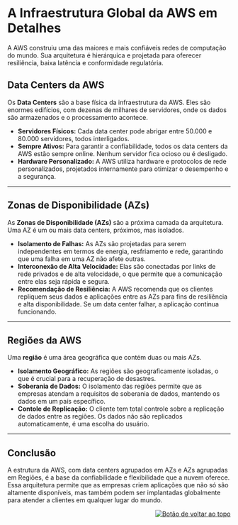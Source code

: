 <a id="top"></a>
# A Infraestrutura Global da AWS em Detalhes
A AWS construiu uma das maiores e mais confiáveis redes de computação do mundo. Sua arquitetura é hierárquica e projetada para oferecer resiliência, baixa latência e conformidade regulatória.
## Data Centers da AWS
Os **Data Centers** são a base física da infraestrutura da AWS. Eles são enormes edifícios, com dezenas de milhares de servidores, onde os dados são armazenados e o processamento acontece.
* **Servidores Físicos:** Cada data center pode abrigar entre 50.000 e 80.000 servidores, todos interligados.
* **Sempre Ativos:** Para garantir a confiabilidade, todos os data centers da AWS estão sempre online. Nenhum servidor fica ocioso ou é desligado.
* **Hardware Personalizado:** A AWS utiliza hardware e protocolos de rede personalizados, projetados internamente para otimizar o desempenho e a segurança.

---

## Zonas de Disponibilidade (AZs)
As **Zonas de Disponibilidade (AZs)** são a próxima camada da arquitetura. Uma AZ é um ou mais data centers, próximos, mas isolados.
* **Isolamento de Falhas:** As AZs são projetadas para serem independentes em termos de energia, resfriamento e rede, garantindo que uma falha em uma AZ não afete outras.
* **Interconexão de Alta Velocidade:** Elas são conectadas por links de rede privados e de alta velocidade, o que permite que a comunicação entre elas seja rápida e segura.
* **Recomendação de Resiliência:** A AWS recomenda que os clientes repliquem seus dados e aplicações entre as AZs para fins de resiliência e alta disponibilidade. Se um data center falhar, a aplicação continua funcionando.

---

## Regiões da AWS
Uma **região** é uma área geográfica que contém duas ou mais AZs.
* **Isolamento Geográfico:** As regiões são geograficamente isoladas, o que é crucial para a recuperação de desastres.
* **Soberania de Dados:** O isolamento das regiões permite que as empresas atendam a requisitos de soberania de dados, mantendo os dados em um país específico.
* **Contole de Replicação:** O cliente tem total controle sobre a replicação de dados entre as regiões. Os dados não são replicados automaticamente, é uma escolha do usuário.

---

## Conclusão
A estrutura da AWS, com data centers agrupados em AZs e AZs agrupadas em Regiões, é a base da confiabilidade e flexibilidade que a nuvem oferece. Essa arquitetura permite que as empresas criem aplicações que não só são altamente disponíveis, mas também podem ser implantadas globalmente para atender a clientes em qualquer lugar do mundo.

<div align="right">
  <a href="#top">
    <img src="https://img.shields.io/badge/-Voltar%20ao%20Topo-lightgrey?style=for-the-badge" alt="Botão de voltar ao topo">
  </a>
</div>